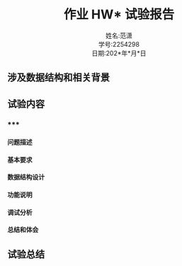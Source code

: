 # <center>作业 HW* 试验报告</center>
<!--
自动标题配置文件目录:"C:\Users\15800\.crossnote\style.less"(以我的电脑为例)
将文件内容改为
/* Please visit the URL below for more information: */
/*   https://shd101wyy.github.io/markdown-preview-enhanced/#/customize-css */
body{
    counter-reset: hbody;
}
h1{
    counter-reset: h1;
}
h2{
    counter-reset: h2;
}
h3{
    counter-reset: h3;
}
h4{
    counter-reset: h4;
}
h5{
    counter-reset: h5;
}
// h1::before{
    // counter-increment: hbody;
    // content: counter(hbody)". ";
// }
h2::before{
    counter-increment: h1;
    content: counter(h1)". ";
}
h3::before{
    counter-increment: h2;
    content: counter(h1)"."counter(h2)". ";
}
h4::before{
    counter-increment: h3;
    content: counter(h1)"."counter(h2)"."counter(h3)". ";
}
h5::before{
    counter-increment: h4;
    content: counter(h1)"."counter(h2)"."counter(h3)"."counter(h4)". ";
}
h6::before{
    counter-increment: h5;
    content: counter(h1)"."counter(h2)"."counter(h3)"."counter(h4)"."counter(h5)". ";
}
.markdown-preview.markdown-preview {
  // modify your style here
  // eg: background-color: blue;
}
-->
<!--
实验报告格式要求按照模板（使用Markdown等也请保证报告内包含模板中的要素）
对字体大小、缩进、颜色等不做强制要求（但尽量代码部分和文字内容有一定区分，可参考vscode配色）
实验报告要求在文字简洁的同时将内容表示清楚
报告内不要大段贴代码，尽量控制在20页以内
-->
<center>姓名:范潇</center>  
<center>学号:2254298 </center>
<center>日期:202*年*月*日</center>

<!--
&emsp;&emsp;缩进这样写`&emsp;`可以缩进一个汉字
啊啊啊啊啊啊啊啊啊
代码这样写

```c
int main()
{
    cout<<"啊啊啊啊啊"<<endl;
}
```
-->

## 涉及数据结构和相关背景
<!--报告内不要大段贴代码，尽量控制在20页以内-->
## 试验内容

### ***
<!--题目名字-->

#### 问题描述
<!--简短地描述题目(可复制题目要求)-->
#### 基本要求
<!--简短地描述题目要求-->
#### 数据结构设计
<!--
图、描述均可
贴出数据结构定义代码（变量、结构体或类）并使用注释辅助说明
例:
// Definition for a binary tree node.
struct TreeNode {
    int data;           // 节点元素
    TreeNode *lchild;   // 左孩子节点指针
    TreeNode *rchild;   // 有孩子指针
    TreeNode(int x = 0, TreeNode *left = nullptr, TreeNode *right = nullptr);
    ~TreeNode();
};
-->
#### 功能说明
<!-- 
函数,类 

推荐使用代码+注释的形式，清晰描述函数功能、输入内容和输出/返回内容
不要直接贴函数实现代码，请选择关键代码/伪代码展示并用注释辅助说明
/**
 * @brief           二叉树指令构造
 * @param   order   构造指令列表
 * @param   index   当前节点序号
 * @return          子树根节点指针
 */
TreeNode *buildTreeDFS(const std::vector<int> &order, int &index) {
    if (子树为空) {
        返回空指针 // 返回空指针给父节点
}
// 构造以当前节点为根节点的子树并返回
    return new TreeNode(order[index ++], buildTreeDFS(order, index), buildTreeDFS(order, index));
}
-->

#### 调试分析
<!-- 
遇到的问题和解决方法

简要描述调试过程
可以使用图片辅助说明
 -->

#### 总结和体会
<!--可以说说做此题的收获、分析这道题目的难点和易错点（数据边界、对算法效率的要求等）-->

<!-- 题目二 -->

## 试验总结
